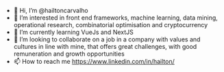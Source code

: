 - 👋 Hi, I’m @hailtoncarvalho
- 👀 I’m interested in front end frameworks, machine learning, data mining, operational research, combinatorial optimisation and cryptocurrency
- 🌱 I’m currently learning VueJs and NextJS
- 💞️ I’m looking to collaborate on a job in a company with values and cultures in line with mine, that offers great challenges, with good remuneration and growth opportunities
- 📫 How to reach me https://www.linkedin.com/in/hailton/

<!---
hailtoncarvalho/hailtoncarvalho is a ✨ special ✨ repository because its `README.md` (this file) appears on your GitHub profile.
You can click the Preview link to take a look at your changes.
--->
